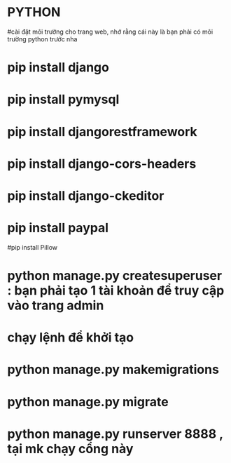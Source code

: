 # PYTHON
#cài đặt môi trường cho trang web, nhớ rằng cái này là bạn phải có môi trường python trước nha
# pip install django
# pip install pymysql
# pip install djangorestframework
# pip install django-cors-headers
# pip install django-ckeditor
# pip install paypal
#pip install Pillow
# python manage.py createsuperuser  : bạn phải tạo 1 tài khoản để truy cập vào trang admin

# chạy lệnh để khởi tạo
# python manage.py makemigrations
# python manage.py migrate
# python manage.py runserver 8888 , tại mk chạy cổng này
